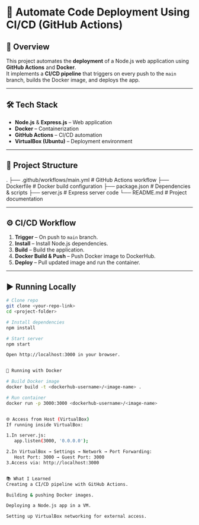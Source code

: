 
# 🚀 Automate Code Deployment Using CI/CD (GitHub Actions)

## 📌 Overview
This project automates the **deployment** of a Node.js web application using **GitHub Actions** and **Docker**.  
It implements a **CI/CD pipeline** that triggers on every push to the `main` branch, builds the Docker image, and deploys the app.

---

## 🛠 Tech Stack
- **Node.js** & **Express.js** – Web application
- **Docker** – Containerization
- **GitHub Actions** – CI/CD automation
- **VirtualBox (Ubuntu)** – Deployment environment

---

## 📂 Project Structure
.
├── .github/workflows/main.yml # GitHub Actions workflow
├── Dockerfile # Docker build configuration
├── package.json # Dependencies & scripts
├── server.js # Express server code
└── README.md # Project documentation


---

## ⚙️ CI/CD Workflow
1. **Trigger** – On push to `main` branch.
2. **Install** – Install Node.js dependencies.
3. **Build** – Build the application.
4. **Docker Build & Push** – Push Docker image to DockerHub.
5. **Deploy** – Pull updated image and run the container.

---

## ▶️ Running Locally
```bash
# Clone repo
git clone <your-repo-link>
cd <project-folder>

# Install dependencies
npm install

# Start server
npm start

Open http://localhost:3000 in your browser.


🐳 Running with Docker

# Build Docker image
docker build -t <dockerhub-username>/<image-name> .

# Run container
docker run -p 3000:3000 <dockerhub-username>/<image-name>


🌐 Access from Host (VirtualBox)
If running inside VirtualBox:

1.In server.js:
   app.listen(3000, '0.0.0.0');

2.In VirtualBox → Settings → Network → Port Forwarding:
   Host Port: 3000 → Guest Port: 3000
3.Access via: http://localhost:3000


📚 What I Learned
Creating a CI/CD pipeline with GitHub Actions.

Building & pushing Docker images.

Deploying a Node.js app in a VM.

Setting up VirtualBox networking for external access.


